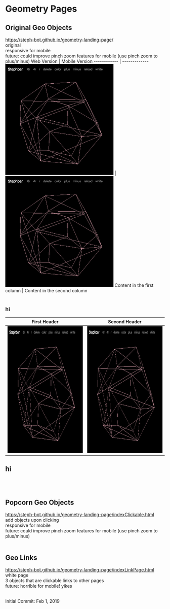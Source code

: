# Geometry Pages

## Original Geo Objects
https://steph-bot.github.io/geometry-landing-page/
<br>original
<br>responsive for mobile
<br>future: could improve pinch zoom features for mobile (use pinch zoom to plus/minus)
Web Version | Mobile Version
------------ | -------------
<img src="/screenshots/1geo1web.png" height="350"> | <img src="/screenshots/1geo1web.png" height="350">
Content in the first column | Content in the second column
<br><br>
### hi
First Header | Second Header
------------ | -------------
<img src="/screenshots/1geo1web.png" height="400"> | <img src="/screenshots/1geo1web.png" height="400"> 
## hi
<br><br>
## Popcorn Geo Objects
https://steph-bot.github.io/geometry-landing-page/indexClickable.html
<br>add objects upon clicking
<br>responsive for mobile
<br>future: could improve pinch zoom features for mobile (use pinch zoom to plus/minus)
<br><br>
## Geo Links
https://steph-bot.github.io/geometry-landing-page/indexLinkPage.html
<br>white page
<br>3 objects that are clickable links to other pages
<br>future: horrible for mobile! yikes
<br><br>



Initial Commit: Feb 1, 2019
